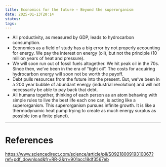 ```yaml
---
title: Economics for the future – Beyond the superorganism
date: 2025-01-13T20:14
status: 
tags:
---
```

- All productivity, as measured by GDP, leads to hydrocarbon consumption.
- Economics as a field of study has a big error by not properly accounting for energy. We pay the interest on energy (oil), but not the principle (10 million years of heat and pressure).
- We will soon run out of fossil fuels altogether. We hit peak oil in the 70s. Since then, we’ve been in the era of “tight oil”. The costs for acquiring hydrocarbon energy will soon not be worth the payoff.
- Debt pulls resources from the future into the present. But, we’ve been in a 200 year bubble of abundant energy (industrial revolution) and will not necessarily be able to pay back that debt.
- All humans together, thinking of each person as an atom behaving with simple rules to live the best life each one can, is acting like a superorganism. This superorganism pursues infinite growth. It is like a thermodynamic heat pump trying to create as much energy surplus as possible (on a finite planet).
---
# References

https://www.sciencedirect.com/science/article/pii/S0921800919310067?ref=pdf_download&fr=RR-2&rr=901acc18df3567eb
